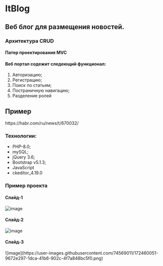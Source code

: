 # ItBlog

##  Веб блог для размещения новостей.
### Архитектура CRUD 
#### Патер проектирования MVC

<h4>Веб портал содежит следеющий функционал:</h4>
<ol>
  <li>Авторизацию;</li>
  <li>Регистрацию;</li>
  <li>Поиск по статьям;</li>
  <li>Постраничную навигацию;</li>
  <li>Разделение ролей</li>
</ol>  

<h2>Пример</h2>https://habr.com/ru/news/t/670032/

<h3>Технологии:</h3>
<ul>
  <li>PHP-8.0;</li>
  <li>mySQL;</li>
  <li>jQuery 3.6;</li>
  <li>Bootstrap v5.1.3;</li>
  <li>JavaScript</li>
  <li>ckeditor_4.19.0</li>
</ul>  

<h3>Пример проекта </h3>
<h4>Слайд-1</h4>
<img src="https://user-images.githubusercontent.com/74569011/172458920-489fe460-1dd4-4653-915f-41abb098dc0d.png" alt="image" style="max-width: 100%;">

<h4>Слайд-2</h4>

![image](https://user-images.githubusercontent.com/74569011/172482981-696211da-7a02-43f7-b563-bf7ad1f0d17a.png)

<h4>Слайд-3</h4>
![image](https://user-images.githubusercontent.com/74569011/172460051-9672e297-1dca-41b6-902c-4f7a848bc5f0.png)


